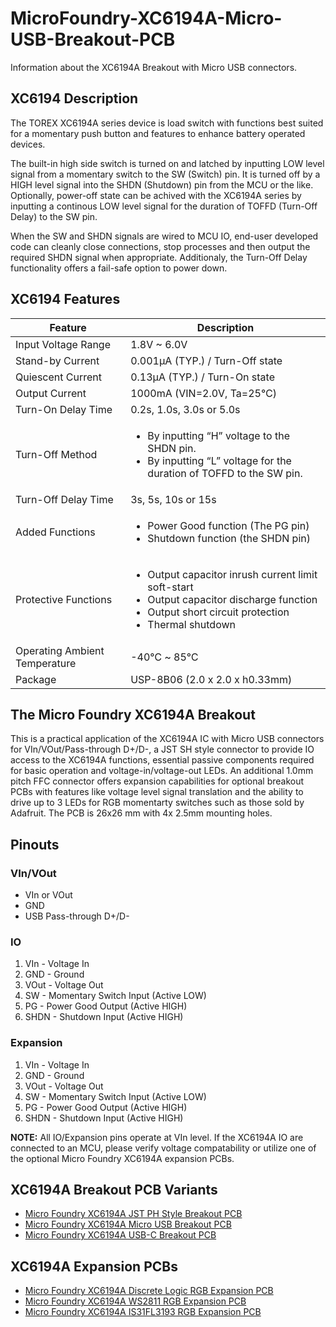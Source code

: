 # MicroFoundry-XC6194A-Micro-USB-Breakout-PCB
Information about the XC6194A Breakout with Micro USB connectors.

## XC6194 Description
The TOREX XC6194A series device is load switch with functions best suited for a momentary push button and features to enhance battery operated devices.

The built-in high side switch is turned on and latched by inputting LOW level signal from a momentary switch to the SW (Switch) pin. It is turned off by a HIGH level signal into the SHDN (Shutdown) pin from the MCU or the like. Optionally, power-off state can be achived with the XC6194A series by inputting a continous LOW level signal for the duration of TOFFD (Turn-Off Delay) to the SW pin.

When the SW and SHDN signals are wired to MCU IO, end-user developed code can cleanly close connections, stop processes and then output the required SHDN signal when appropriate. Additionaly, the Turn-Off Delay functionality offers a fail-safe option to power down.

## XC6194 Features

| Feature              | Description                     |
| -------------------- | ------------------------------- |
| Input Voltage Range  | 1.8V ~ 6.0V                     |
| Stand-by Current     | 0.001μA (TYP.) / Turn-Off state |
| Quiescent Current    | 0.13μA (TYP.) / Turn-On state   |
| Output Current       | 1000mA (VIN=2.0V, Ta=25℃)      |
| Turn-On Delay Time   | 0.2s, 1.0s, 3.0s or 5.0s        |
| Turn-Off Method      | <ul><li>By inputting “H” voltage to the SHDN pin.</li><li>By inputting “L” voltage for the duration of TOFFD to the SW pin.</li></ul>|
| Turn-Off Delay Time  | 3s, 5s, 10s or 15s |
| Added Functions      | <ul><li>Power Good function (The PG pin)</li><li>Shutdown function (the SHDN pin)</li></ul>|
| Protective Functions | <ul><li>Output capacitor inrush current limit soft-start</li><li>Output capacitor discharge function</li><li>Output short circuit protection</li><li>Thermal shutdown</li></ul>|
| Operating Ambient Temperature | -40℃ ~ 85℃ | 
| Package | USP-8B06 (2.0 x 2.0 x h0.33mm) |

## The Micro Foundry XC6194A Breakout
This is a practical application of the XC6194A IC with Micro USB connectors for VIn/VOut/Pass-through D+/D-, a JST SH style connector to provide IO access to the XC6194A functions, essential passive components required for basic operation and voltage-in/voltage-out LEDs. An additional 1.0mm pitch FFC connector offers expansion capabilities for optional breakout PCBs with features like voltage level signal translation and the ability to drive up to 3 LEDs for RGB momentarty switches such as those sold by Adafruit. The PCB is 26x26 mm with 4x 2.5mm mounting holes.

## Pinouts
### VIn/VOut
- VIn or VOut
- GND
- USB Pass-through D+/D-
### IO
1. VIn  - Voltage In 
2. GND  - Ground
3. VOut - Voltage Out
4. SW   - Momentary Switch Input (Active LOW)
5. PG   - Power Good Output (Active HIGH)
6. SHDN - Shutdown Input (Active HIGH)
### Expansion
1. VIn  - Voltage In 
2. GND  - Ground
3. VOut - Voltage Out
4. SW   - Momentary Switch Input (Active LOW)
5. PG   - Power Good Output (Active HIGH)
6. SHDN - Shutdown Input (Active HIGH)

**NOTE:** All IO/Expansion pins operate at VIn level. If the XC6194A IO are connected to an MCU, please verify voltage compatability or utilize one of the optional Micro Foundry XC6194A expansion PCBs.

## XC6194A Breakout PCB Variants
- [Micro Foundry XC6194A JST PH Style Breakout PCB](https://github.com/microfoundry/MicroFoundry-XC6194A-PH-Breakout-PCB)
- [Micro Foundry XC6194A Micro USB Breakout PCB](https://github.com/microfoundry/MicroFoundry-XC6194A-Micro-USB-Breakout-PCB)
- [Micro Foundry XC6194A USB-C Breakout PCB](https://github.com/microfoundry/MicroFoundry-XC6194A-USB-C-Breakout-PCB)

## XC6194A Expansion PCBs
- [Micro Foundry XC6194A Discrete Logic RGB Expansion PCB](https://github.com/microfoundry/MicroFoundry-XC6194A-Discrete-Expansion-PCB)
- [Micro Foundry XC6194A WS2811 RGB Expansion PCB](https://github.com/microfoundry/MicroFoundry-XC6194A-WS2811-Expansion-PCB)
- [Micro Foundry XC6194A IS31FL3193 RGB Expansion PCB](https://github.com/microfoundry/MicroFoundry-XC6194A-IS31FL3193-Expansion-PCB)
